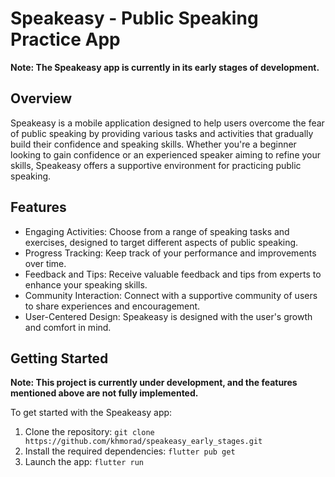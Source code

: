 # Speakeasy - Public Speaking Practice App

**Note: The Speakeasy app is currently in its early stages of development.**

## Overview

Speakeasy is a mobile application designed to help users overcome the fear of public speaking by providing various tasks and activities that gradually build their confidence and speaking skills. Whether you're a beginner looking to gain confidence or an experienced speaker aiming to refine your skills, Speakeasy offers a supportive environment for practicing public speaking.

## Features

- Engaging Activities: Choose from a range of speaking tasks and exercises, designed to target different aspects of public speaking.
- Progress Tracking: Keep track of your performance and improvements over time.
- Feedback and Tips: Receive valuable feedback and tips from experts to enhance your speaking skills.
- Community Interaction: Connect with a supportive community of users to share experiences and encouragement.
- User-Centered Design: Speakeasy is designed with the user's growth and comfort in mind.

## Getting Started

**Note: This project is currently under development, and the features mentioned above are not fully implemented.**

To get started with the Speakeasy app:

1. Clone the repository: `git clone https://github.com/khmorad/speakeasy_early_stages.git`
2. Install the required dependencies: `flutter pub get`
3. Launch the app: `flutter run`


